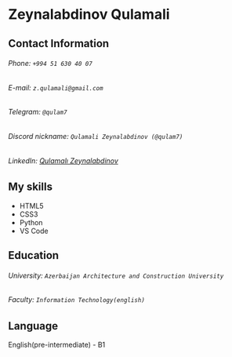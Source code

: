 # Zeynalabdinov Qulamali
## Contact Information
###### Phone: `+994 51 630 40 07`
###### E-mail: `z.qulamali@gmail.com`
###### Telegram: `@qulam7`
###### Discord nickname: `Qulamali Zeynalabdinov (@qulam7)`
###### LinkedIn: [Qulamalı Zeynalabdinov](https://www.linkedin.com/in/qulamal%C4%B1-zeynalabdinov-25b785232/)

## My skills
* HTML5 
* CSS3
* Python
* VS Code

## Education
###### University:  `Azerbaijan Architecture and Construction University`
###### Faculty: `Information Technology(english)`

## Language
English(pre-intermediate) - B1
